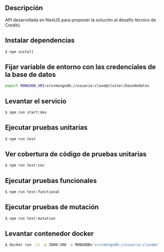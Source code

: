 ## Descripción

API desarrollada en NestJS para proponer la solución al desafío técnico de Creditú

## Instalar dependencias

```bash
$ npm install
```

## Fijar variable de entorno con las credenciales de la base de datos
``` bash
export MONGODB_URI=srv+mongodb://usuario:clave@cluster/basededatos
```

## Levantar el servicio

```bash
$ npm run start:dev
```

## Ejecutar pruebas unitarias

```bash
$ npm run test
```

## Ver cobertura de código de pruebas unitarias
``` bash
$ npm run test:cov
```

## Ejecutar pruebas funcionales
``` bash
$ npm run test:functional
```

## Ejecutar pruebas de mutación
``` bash
$ npm run test:mutation
```


## Levantar contenedor docker
```bash
$ docker run -it -p 3000:300 -e MONGODB='srv+mongodb://usuario:clave@cluster/basededatos' creditucsalazar/creditu-players-assessment-api
```
